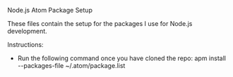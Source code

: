 Node.js Atom Package Setup

These files contain the setup for the packages I use for Node.js development. 

Instructions:

* Run the following command once you have cloned the repo: apm install --packages-file ~/.atom/package.list 
